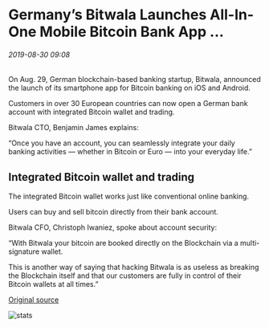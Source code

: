 # Germany’s Bitwala Launches All-In-One Mobile Bitcoin Bank App ...

###### 2019-08-30 09:08

On Aug. 29, German blockchain-based banking startup, Bitwala, announced the launch of its smartphone app for Bitcoin banking on iOS and Android.

Customers in over 30 European countries can now open a German bank account with integrated Bitcoin wallet and trading.

Bitwala CTO, Benjamin James explains:

“Once you have an account, you can seamlessly integrate your daily banking activities — whether in Bitcoin or Euro — into your everyday life.”

## Integrated Bitcoin wallet and trading

The integrated Bitcoin wallet works just like conventional online banking.

Users can buy and sell bitcoin directly from their bank account.

Bitwala CFO, Christoph Iwaniez, spoke about account security:

“With Bitwala your bitcoin are booked directly on the Blockchain via a multi-signature wallet.

This is another way of saying that hacking Bitwala is as useless as breaking the Blockchain itself and that our customers are fully in control of their Bitcoin wallets at all times.”

[Original source](https://cointelegraph.com/news/germanys-bitwala-launches-all-in-one-mobile-bitcoin-bank-app)

![stats](https://c.statcounter.com/11760860/0/a89fa40b/1/ "stats")